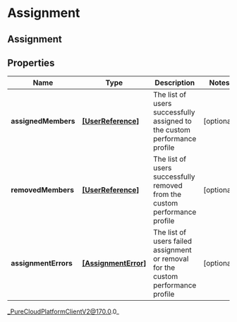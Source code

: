 # Assignment

## Assignment

## Properties

|Name | Type | Description | Notes|
|------------ | ------------- | ------------- | -------------|
| **assignedMembers** | [**[UserReference]**]([UserReference]) | The list of users successfully assigned to the custom performance profile | [optional] |
| **removedMembers** | [**[UserReference]**]([UserReference]) | The list of users successfully removed from the custom performance profile | [optional] |
| **assignmentErrors** | [**[AssignmentError]**]([AssignmentError]) | The list of users failed assignment or removal for the custom performance profile | [optional] |



_PureCloudPlatformClientV2@170.0.0_
